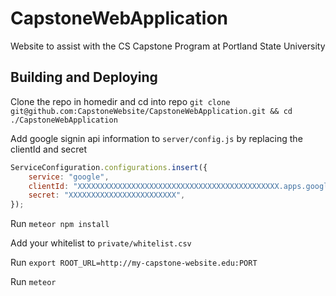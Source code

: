 # CapstoneWebApplication
Website to assist with the CS Capstone Program at Portland State University

## Building and Deploying

Clone the repo in homedir and cd into repo `git clone git@github.com:CapstoneWebsite/CapstoneWebApplication.git && cd ./CapstoneWebApplication`

Add google signin api information to `server/config.js` by replacing the clientId and secret
```javascript
ServiceConfiguration.configurations.insert({
    service: "google",
    clientId: "XXXXXXXXXXXXXXXXXXXXXXXXXXXXXXXXXXXXXXXXXXXXX.apps.googleusercontent.com",
    secret: "XXXXXXXXXXXXXXXXXXXXXXXX",
});
```

Run `meteor npm install`

Add your whitelist to `private/whitelist.csv`

Run `export ROOT_URL=http://my-capstone-website.edu:PORT`

Run `meteor`
